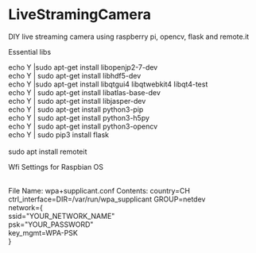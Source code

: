 # LiveStramingCamera
DIY live streaming camera using raspberry pi, opencv, flask and remote.it

Essential libs<br/>

echo Y |sudo apt-get install libopenjp2-7-dev<br/>
echo Y | sudo apt-get install libhdf5-dev<br/>
echo Y |sudo apt-get install libqtgui4 libqtwebkit4 libqt4-test<br/>
echo Y | sudo apt-get install libatlas-base-dev<br/>
echo Y | sudo apt-get install libjasper-dev<br/>
echo Y | sudo apt-get install python3-pip<br/>
echo Y | sudo apt-get install python3-h5py<br/>
echo Y | sudo apt-get install python3-opencv<br/>
echo Y | sudo pip3 install flask<br/><br/>
sudo apt install remoteit<br/>



Wfi Settings for Raspbian OS</br></br>

File Name: wpa+supplicant.conf
Contents:
country=CH<br/>
 ctrl_interface=DIR=/var/run/wpa_supplicant GROUP=netdev<br/>
 network={<br/>
      ssid="YOUR_NETWORK_NAME"<br/>
      psk="YOUR_PASSWORD"<br/>
      key_mgmt=WPA-PSK<br/>
 }
